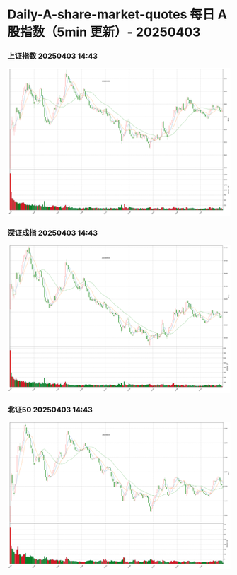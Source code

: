 
# Daily-A-share-market-quotes 每日 A 股指数（5min 更新）- 20250403

### 上证指数 20250403 14:43
![](./fig/2025/4/20250403-sh000001.png)

### 深证成指 20250403 14:43
![](./fig/2025/4/20250403-sz399001.png)

### 北证50 20250403 14:43
![](./fig/2025/4/20250403-bj899050.png)
